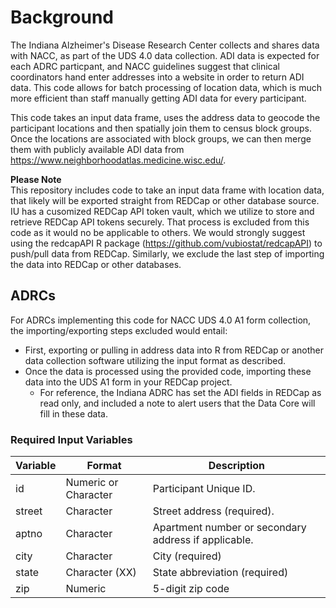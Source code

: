 # Background
The Indiana Alzheimer's Disease Research Center collects and shares data with NACC, as part of the UDS 4.0 data collection. ADI data is expected for each ADRC particpant, and NACC guidelines suggest that clinical coordinators hand enter addresses into a website in order to return ADI data. This code allows for batch processing of location data, which is much more efficient than staff manually getting ADI data for every participant.

This code takes an input data frame, uses the address data to geocode the participant locations and then spatially join them to census block groups. Once the locations are associated with block groups, we can then merge them with publicly available ADI data from https://www.neighborhoodatlas.medicine.wisc.edu/.

**Please Note**  
This repository includes code to take an input data frame with location data, that likely will be exported straight from REDCap or other database source. IU has a cusomized REDCap API token vault, which we utilize to store and retrieve REDCap API tokens securely. That process is excluded from this code as it would no be applicable to others. We would strongly suggest using the redcapAPI R package (https://github.com/vubiostat/redcapAPI) to push/pull data from REDCap. Similarly, we exclude the last step of importing the data into REDCap or other databases. 

## ADRCs 
For ADRCs implementing this code for NACC UDS 4.0 A1 form collection, the importing/exporting steps excluded would entail:
  * First, exporting or pulling in address data into R from REDCap or another data collection software utilizing the input format as described.
  * Once the data is processed using the provided code, importing these data into the UDS A1 form in your REDCap project.
    * For reference, the Indiana ADRC has set the ADI fields in REDCap as read only, and included a note to alert users that the Data Core will fill in these data.


### Required Input Variables
Variable	| Format	| Description
----------|---------|------------
id	|Numeric or Character	|Participant Unique ID.
street	|Character	|Street address (required).
aptno	|Character	|Apartment number or secondary address if applicable.
city	|Character	|City (required)
state	|Character (XX)	|State abbreviation (required)
zip	|Numeric	|5-digit zip code
